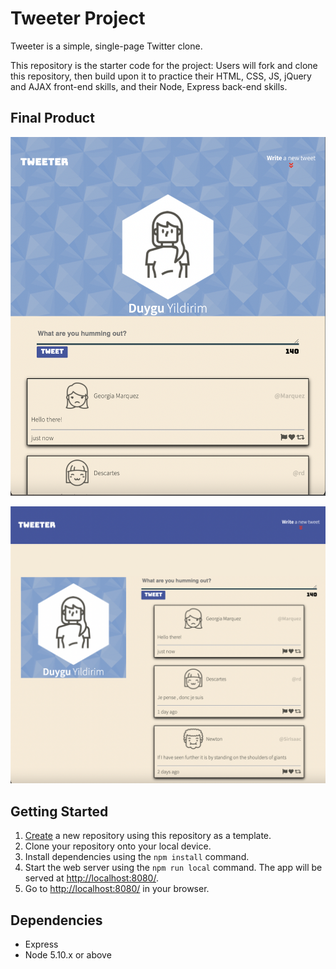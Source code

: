 # Tweeter Project

Tweeter is a simple, single-page Twitter clone.

This repository is the starter code for the project: Users will fork and clone this repository, then build upon it to practice their HTML, CSS, JS, jQuery and AJAX front-end skills, and their Node, Express back-end skills.

## Final Product
!["Screenshot of tweet compose box in small-size screen"](https://github.com/DuyguY/tweeter/blob/master/docs/Small-size%20screen.png)

!["Screenshot of tweet compose box in big-size screen"](https://github.com/DuyguY/tweeter/blob/master/docs/Big-size%20screen.png)




## Getting Started

1. [Create](https://docs.github.com/en/repositories/creating-and-managing-repositories/creating-a-repository-from-a-template) a new repository using this repository as a template.
2. Clone your repository onto your local device.
3. Install dependencies using the `npm install` command.
3. Start the web server using the `npm run local` command. The app will be served at <http://localhost:8080/>.
4. Go to <http://localhost:8080/> in your browser.

## Dependencies

- Express
- Node 5.10.x or above
